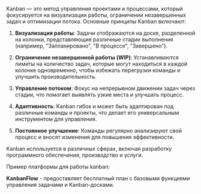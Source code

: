 Kanban — это метод управления проектами и процессами, который фокусируется на визуализации работы, ограничении незавершенных задач и оптимизации потока. Основные принципы Kanban включают:

1. **Визуализация работы**: Задачи отображаются на доске, разделенной на колонки, представляющие различные стадии выполнения (например, "Запланировано", "В процессе", "Завершено").
    
2. **Ограничение незавершенной работы (WIP)**: Устанавливаются лимиты на количество задач, которые могут находиться в каждой колонке одновременно, чтобы избежать перегрузки команды и улучшить производительность.
    
3. **Управление потоком**: Фокус на непрерывном движении задач через стадии, что помогает выявлять узкие места и улучшать процесс.
    
4. **Адаптивность**: Kanban гибок и может быть адаптирован под различные команды и проекты, что делает его универсальным инструментом для управления.
    
5. **Постоянное улучшение**: Команды регулярно анализируют свой процесс и вносят изменения для повышения эффективности.
    

Kanban используется в различных сферах, включая разработку программного обеспечения, производство и услуги.



Пример платформы для работы kanban:

**KanbanFlow** - предоставляет бесплатный план с базовыми функциями управления задачами и Kanban-досками.